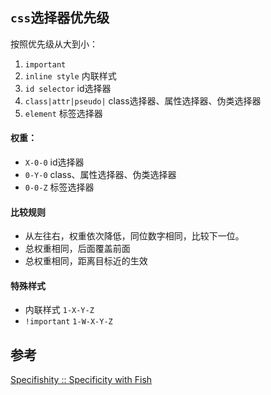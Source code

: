 ## `css`选择器优先级
按照优先级从大到小：

1. `important`
2. `inline style` 内联样式
3. `id selector` id选择器
4. `class|attr|pseudo|` class选择器、属性选择器、伪类选择器
5. `element` 标签选择器

#### 权重：
* `X-0-0` id选择器
* `0-Y-0` class、属性选择器、伪类选择器
* `0-0-Z` 标签选择器

#### 比较规则
* 从左往右，权重依次降低，同位数字相同，比较下一位。
* 总权重相同，后面覆盖前面
* 总权重相同，距离目标近的生效

#### 特殊样式
* 内联样式 `1-X-Y-Z`
* `!important` `1-W-X-Y-Z`

## 参考
[Specifishity :: Specificity with Fish](https://specifishity.com/)
